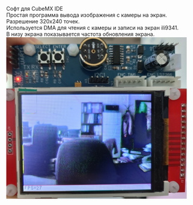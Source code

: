 Софт для CubeMX IDE <br>
Простая программа вывода изображения с камеры на экран. Разрешение 320х240 точек.<br>
Используется DMA для чтения с камеры и записи на экран ili9341.<br>
В низу экрана показывается частота обновления экрана.<br>
<img src="https://github.com/pav2000/STM32H743_OV2640/blob/main/Board/ex01.jpg" width="480" /> <br>
<br>
<br>


